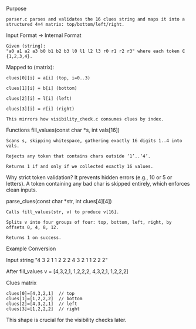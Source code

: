 Purpose

    parser.c parses and validates the 16 clues string and maps it into a structured 4×4 matrix: top/bottom/left/right. 

Input Format → Internal Format

    Given (string):
    "a0 a1 a2 a3 b0 b1 b2 b3 l0 l1 l2 l3 r0 r1 r2 r3" where each token ∈ {1,2,3,4}.

Mapped to (matrix):

    clues[0][i] = a[i] (top, i=0..3)

    clues[1][i] = b[i] (bottom)

    clues[2][i] = l[i] (left)

    clues[3][i] = r[i] (right)  

    This mirrors how visibility_check.c consumes clues by index.

Functions
    fill_values(const char *s, int vals[16])

    Scans s, skipping whitespace, gathering exactly 16 digits 1..4 into vals.

    Rejects any token that contains chars outside ‘1’..‘4’.

    Returns 1 if and only if we collected exactly 16 values. 


Why strict token validation?
    It prevents hidden errors (e.g., 10 or 5 or letters). A token containing any bad char is skipped entirely, which enforces clean inputs.

parse_clues(const char *str, int clues[4][4])

    Calls fill_values(str, v) to produce v[16].

    Splits v into four groups of four: top, bottom, left, right, by offsets 0, 4, 8, 12.

    Returns 1 on success. 

Example Conversion

Input string
    "4 3 2 1 1 2 2 2 4 3 2 1 1 2 2 2"

After fill_values
    v = [4,3,2,1, 1,2,2,2, 4,3,2,1, 1,2,2,2]

Clues matrix

    clues[0]=[4,3,2,1]  // top
    clues[1]=[1,2,2,2]  // bottom
    clues[2]=[4,3,2,1]  // left
    clues[3]=[1,2,2,2]  // right

This shape is crucial for the visibility checks later.
